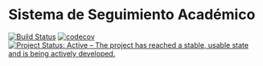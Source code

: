 # Sistema de Seguimiento Académico
[![Build Status](https://travis-ci.org/nachoyegro/seguimiento-academico.svg?branch=master)](https://travis-ci.org/nachoyegro/seguimiento-academico)
[![codecov](https://codecov.io/gh/nachoyegro/seguimiento-academico/branch/master/graph/badge.svg)](https://codecov.io/gh/nachoyegro/seguimiento-academico)
[![Project Status: Active – The project has reached a stable, usable state and is being actively developed.](https://www.repostatus.org/badges/latest/active.svg)](https://www.repostatus.org/#active)
